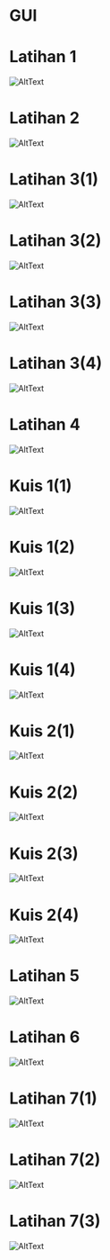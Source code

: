 # GUI
# Latihan 1
![AltText](https://github.com/naufal025/GUI/blob/master/g1.PNG "Latihan 1")
# Latihan 2
![AltText](https://github.com/naufal025/GUI/blob/master/g2.PNG "Latihan 2")
# Latihan 3(1)
![AltText](https://github.com/naufal025/GUI/blob/master/g3(1).PNG "Latihan 3(1)")
# Latihan 3(2)
![AltText](https://github.com/naufal025/GUI/blob/master/g3(2).PNG "Latihan 3(2)")
# Latihan 3(3)
![AltText](https://github.com/naufal025/GUI/blob/master/g3(3).PNG "Latihan 3(3)")
# Latihan 3(4)
![AltText](https://github.com/naufal025/GUI/blob/master/g3(4).PNG "Latihan 3(4)")
# Latihan 4
![AltText](https://github.com/naufal025/GUI/blob/master/g4.PNG "Latihan 4")
# Kuis 1(1)
![AltText](https://github.com/naufal025/GUI/blob/master/g5(1).PNG "Kuis 1(1)")
# Kuis 1(2)
![AltText](https://github.com/naufal025/GUI/blob/master/g5(2).PNG "Kuis 1(2)")
# Kuis 1(3)
![AltText](https://github.com/naufal025/GUI/blob/master/g5(3).PNG "Kuis 1(3)")
# Kuis 1(4)
![AltText](https://github.com/naufal025/GUI/blob/master/g5(4).PNG "Kuis 1(4)")
# Kuis 2(1)
![AltText](https://github.com/naufal025/GUI/blob/master/g6(1).PNG "Kuis 2(1)")
# Kuis 2(2)
![AltText](https://github.com/naufal025/GUI/blob/master/g6(2).PNG "Kuis 2(2)")
# Kuis 2(3)
![AltText](https://github.com/naufal025/GUI/blob/master/g6(3).PNG "Kuis 2(3)")
# Kuis 2(4)
![AltText](https://github.com/naufal025/GUI/blob/master/g6(4).PNG "Kuis 2(4)")
# Latihan 5
![AltText](https://github.com/naufal025/GUI/blob/master/g7.PNG "Latihan 5")
# Latihan 6
![AltText](https://github.com/naufal025/GUI/blob/master/g8.PNG "Latihan 6")
# Latihan 7(1)
![AltText](https://github.com/naufal025/GUI/blob/master/g9.PNG "Latihan 7(1)")
# Latihan 7(2)
![AltText](https://github.com/naufal025/GUI/blob/master/g9(1).PNG "Latihan 7(2)")
# Latihan 7(3)
![AltText](https://github.com/naufal025/GUI/blob/master/g9(2).PNG "Latihan 7(3)")


